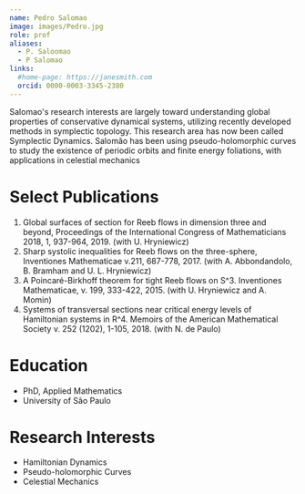 ```yaml
---
name: Pedro Salomao
image: images/Pedro.jpg
role: prof
aliases:
  - P. Saloomao
  - P Salomao
links:
  #home-page: https://janesmith.com
  orcid: 0000-0003-3345-2380
---
```


Salomao's research interests are largely toward understanding global properties of conservative dynamical systems, utilizing recently developed methods in symplectic topology. This research area has now been called Symplectic Dynamics. Salomão has been using pseudo-holomorphic curves to study the existence of periodic orbits and finite energy foliations, with applications in celestial mechanics


# Select Publications

1. Global surfaces of section for Reeb flows in dimension three and beyond, Proceedings of the International Congress of Mathematicians 2018, 1, 937-964, 2019. (with U. Hryniewicz)
1. Sharp systolic inequalities for Reeb flows on the three-sphere, Inventiones Mathematicae v.211, 687-778, 2017. (with A. Abbondandolo, B. Bramham and U. L. Hryniewicz)
1. A Poincaré-Birkhoff theorem for tight Reeb flows on S^3. Inventiones Mathematicae, v. 199, 333-422, 2015. (with U. Hryniewicz and A. Momin)
1. Systems of transversal sections near critical energy levels of Hamiltonian systems in R^4. Memoirs of the American Mathematical Society v. 252 (1202), 1-105, 2018. (with N. de Paulo)

# Education

- PhD, Applied Mathematics
- University of São Paulo

# Research Interests

- Hamiltonian Dynamics
- Pseudo-holomorphic Curves
- Celestial Mechanics
